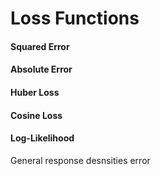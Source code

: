 # Loss Functions  
#### Squared Error  

#### Absolute Error  

#### Huber Loss  

#### Cosine Loss  

#### Log-Likelihood  
General response desnsities error 